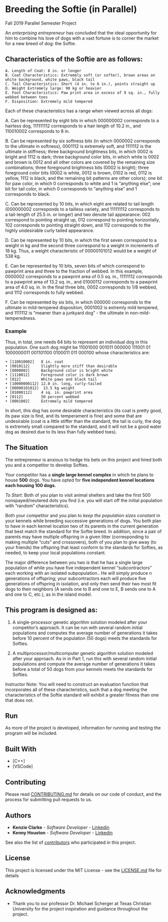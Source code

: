 # Breeding the Softie (in Parallel)
Fall 2019 Parallel Semester Project

An _enterprising entrepreneur_ has concluded that the ideal opportunity for him to combine his love
of dogs with a vast fortune is to corner the market for a new breed of dog: the Softie.

## Characteristics of the Softie are as follows:
```
A. Length of Coat: 8 in. or longer
B. Coat Characteristics: Extremely soft (or softer), brown areas on white background, white paws, black tail
C. Tail Characteristics: Short (4 in. to 6 in.), points straight up
D. Weight Extremely large: 90 kg or heavier
E. Foot Characteristics: Paw print area in excess of 9 sq. in., fully webbed between toes
F. Disposition: Extremely mild tempered
```
Each of these characteristics has a range when viewed across all dogs:

A. Can be represented by eight bits in which 000000002 corresponds to a hairless dog, 111111112 corresponds to a hair length of 10.2 in., and 110010002 corresponds to 8 in.

B. Can be represented by six softness bits (in which 0000002 corresponds to the ultimate in softness), 0001112 is extremely soft, and 1111112 is the ultimate in stiffness; three background brightness bits, in which 0002 is bright and 1112 is dark; three background color bits, in which white is 0002 and brown is 0012 and all other colors are covered by the remaining size combinations; three foreground brightness bits (0002 is bright); three foreground color bits (0002 is white, 0012 is brown, 0102 is red, 0112 is yellow, 1112 is black, and the remaining bit patterns are other colors); one bit for paw color, in which 0 corresponds to white and 1 is “anything else”; one bit for tail color, in which 0 corresponds to “anything else” and 1 corresponds to black.

C. Can be represented by 10 bits, in which eight are related to tail length (000000002 corresponds to a tailless variety, and 111111112 corresponds to a tail-length of 25.5 in. or longer) and two denote tail appearance: 002 correspond to pointing straight up, 012 correspond to pointing horizontally, 102 corresponds to pointing straight down, and 112 corresponds to the highly undesirable curly tailed appearance.

D. Can be represented by 10 bits, in which the first seven correspond to a weight in kg and the second three correspond to a weight in increments of 18 kg. Thus, a weight characteristic of 00000101012 would be a weight of 538 kg.

E. Can be represented by 10 bits, seven bits of which correspond to pawprint area and three to the fraction of webbed. In this example, 0000002 corresponds to a pawprint area of 0.5 sq. in., 11111112 corresponds to a pawprint area of 13.2 sq. in., and 01000112 corresponds to a pawprint area of 4.0 sq. in. In the final three bits, 0002 corresponds to 1/8 webbed, and 1112
corresponds to fully webbed.

F. Can be represented by six bits, in which 000000 corresponds to the ultimate in mild-tempered disposition, 0001002 is extremly mild tempered, and 1111112 is “meaner than a junkyard dog” - the ultimate in non-mild-temperedness.

### Example

Thus, in total, one needs 64 bits to represent an individual dog in this population. One such dog might be
11001000 001011 000000 111001 01 1000000011 001101100 0100011 011 000100 whose characteristics are:
```
• [110010002]   8 in. coat
• [0010112]     Slightly more stiff than desirable
• [0000002]     Background color is bright white
• [1110012]     Foreground color is dark brown
• [012]         White paws and black tail
• [10000000112] 12.8 in. long, curly-tailed
• [00000101012]  13.5 kg weight
• [01000112]    4 sq. in. pawprint area
• [0112]        50 percent webbed
• [0001002]     Extremely mild tempered
```
In short, this dog has some desirable characteristics (its coat is pretty good, its paw size is find, and its temperament is fine) and some that are undesirable (coat is a little stiffer than the standard, the tail is curly, the dog is extremely small compared to the standard, and it will not be a good water dog as desired due to its less than fully webbed toes).

## The Situation

The entrepreneur is anxious to hedge his bets on this project and hired both you and a competitor to develop Softies. 

Your competitor has a **single large kennel complex** in which he plans to house **500** dogs.
You have opted for **five independent kennel locations each housing 100 dogs.** 

*To Start:* Both of you plan to visit animal shelters and take the first 500 nonspayed/neutered dots you find (i.e. you will start off the initial population with “random” characteristics). 

Both your competitor and you plan to *keep the population sizes constant* in your kennels while breeding successive generations of dogs. You both plan to have in each kennel location two of its parents in the current generation that best match the standard for the Softie breed. In addition, since a pair of parents may have multiple offspring in a given litter (corresponding to making multiple “cuts” and crossovers), both of you plan to give away (to your friends) the offspring that least conform to the standards for Softies, as needed, to keep your local populations constant.

The major difference between you two is that he has a single large population of while you have five independent kennel “subcontractors” each working with an isolated subpopulation.. He will simply produce n generations of offspring; your subcontractors each will produce five generations of offspring in isolation, and only then send their two most fit dogs to their neighbors (A sends one to B and one to E, B sends one to A and one to C, etc.), as in the island model.

## This program is designed as:

1. A single-processor genetic algorithm solution modeled after your competitor’s approach. It can be run with several random initial populations and computes the average number of generations it takes before 10 percent of the population (50 dogs) meets the standards for Softies.

2. A multiprocessor/multicomputer genetic algorithm solution modeled after your approach. As in in Part 1, run this with several random initial populations and compute the average number of generations it takes before a total of 50 dogs from your kennels meets the
standards for Softies.

Instructor Note: You will need to construct an evaluation function that incorporates all of these characteristics, such that a dog meeting the characteristics of the Softie standard will exhibit a greater fitness than one that does not.

## Run

As more of the project is developed, information for running and testing the program will be included.

## Built With

* [C++]
* [VSCode]

## Contributing

Please read [CONTRIBUTING.md](https://gist.github.com/PurpleBooth/b24679402957c63ec426) for details on our code of conduct, and the process for submitting pull requests to us.

## Authors

* **Kenzie Clarke** - *Software Developer* - [Linkedin](https://www.linkedin.com/in/kenzieclarke07/)
* **Kenny Houston** - *Software Developer* - [Linkedin]()

See also the list of [contributors](https://github.com/your/project/contributors) who participated in this project.

## License

This project is licensed under the MIT License - see the [LICENSE.md](LICENSE.md) file for details

## Acknowledgments

* Thank you to our professor Dr. Michael Scherger at Texas Christian University for the project inspiration and guidance throughout the project.
